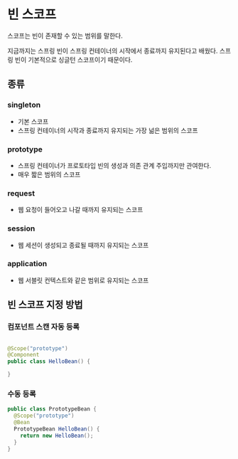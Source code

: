 # 빈 스코프

스코프는 빈이 존재할 수 있는 범위를 말한다.

지금까지는 스프링 빈이 스프링 컨테이너의 시작에서 종료까지 유지된다고 배웠다. 스프링 빈이 기본적으로 싱글턴 스코프이기 때문이다.

## 종류

### singleton

- 기본 스코프
- 스프링 컨테이너의 시작과 종료까지 유지되는 가장 넒은 범위의 스코프

### prototype

- 스프링 컨테이너가 프로토타입 빈의 생성과 의존 관계 주입까지만 관여한다.
- 매우 짧은 범위의 스코프

### request

- 웹 요청이 들어오고 나갈 때까지 유지되는 스코프

### session

- 웹 세션이 생성되고 종료될 때까지 유지되는 스코프

### application

- 웹 서블릿 컨텍스트와 같은 범위로 유지되는 스코프

## 빈 스코프 지정 방법

### 컴포넌트 스캔 자동 등록

```java

@Scope("prototype")
@Component
public class HelloBean() {

}
```

### 수동 등록

```java
public class PrototypeBean {
  @Scope("prototype")
  @Bean
  PrototypeBean HelloBean() {
    return new HelloBean();
  }
}
```